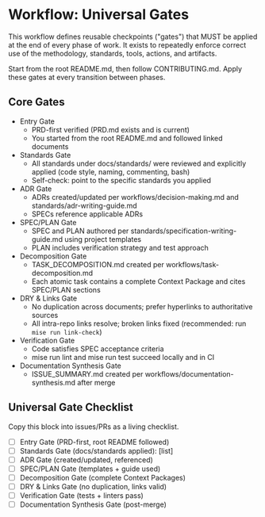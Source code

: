 # Workflow: Universal Gates

This workflow defines reusable checkpoints ("gates") that MUST be applied at the end of every phase of work. It exists to repeatedly enforce correct use of the methodology, standards, tools, actions, and artifacts.

Start from the root README.md, then follow CONTRIBUTING.md. Apply these gates at every transition between phases.

## Core Gates

- Entry Gate
  - PRD-first verified (PRD.md exists and is current)
  - You started from the root README.md and followed linked documents
- Standards Gate
  - All standards under docs/standards/ were reviewed and explicitly applied (code style, naming, commenting, bash)
  - Self-check: point to the specific standards you applied
- ADR Gate
  - ADRs created/updated per workflows/decision-making.md and standards/adr-writing-guide.md
  - SPECs reference applicable ADRs
- SPEC/PLAN Gate
  - SPEC and PLAN authored per standards/specification-writing-guide.md using project templates
  - PLAN includes verification strategy and test approach
- Decomposition Gate
  - TASK_DECOMPOSITION.md created per workflows/task-decomposition.md
  - Each atomic task contains a complete Context Package and cites SPEC/PLAN sections
- DRY & Links Gate
  - No duplication across documents; prefer hyperlinks to authoritative sources
  - All intra-repo links resolve; broken links fixed (recommended: run `mise run link-check`)
- Verification Gate
  - Code satisfies SPEC acceptance criteria
  - mise run lint and mise run test succeed locally and in CI
- Documentation Synthesis Gate
  - ISSUE_SUMMARY.md created per workflows/documentation-synthesis.md after merge

## Universal Gate Checklist

Copy this block into issues/PRs as a living checklist.

- [ ] Entry Gate (PRD-first, root README followed)
- [ ] Standards Gate (docs/standards applied): [list]
- [ ] ADR Gate (created/updated, referenced)
- [ ] SPEC/PLAN Gate (templates + guide used)
- [ ] Decomposition Gate (complete Context Packages)
- [ ] DRY & Links Gate (no duplication, links valid)
- [ ] Verification Gate (tests + linters pass)
- [ ] Documentation Synthesis Gate (post-merge)
